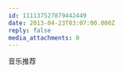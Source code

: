 ```yaml
---
id: 111137527879442449
date: 2013-04-23T03:07:00.000Z
reply: false
media_attachments: 0
---
```


音乐推荐 ​​​​


